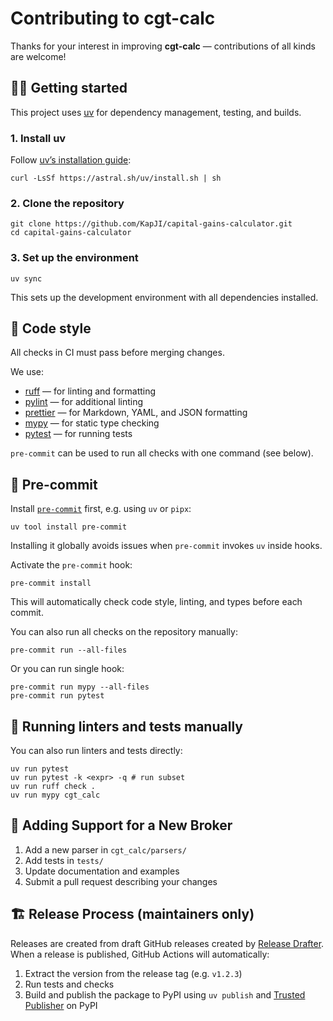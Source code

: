 # Contributing to cgt-calc

Thanks for your interest in improving **cgt-calc** — contributions of all kinds are welcome!

## 🧑‍💻 Getting started

This project uses [uv](https://docs.astral.sh/uv/) for dependency management, testing, and builds.

### 1. Install uv

Follow [uv’s installation guide](https://docs.astral.sh/uv/getting-started/installation/):

```shell
curl -LsSf https://astral.sh/uv/install.sh | sh
```

### 2. Clone the repository

```shell
git clone https://github.com/KapJI/capital-gains-calculator.git
cd capital-gains-calculator
```

### 3. Set up the environment

```shell
uv sync
```

This sets up the development environment with all dependencies installed.

## 🧱 Code style

All checks in CI must pass before merging changes.

We use:

-   [ruff](https://docs.astral.sh/ruff/) — for linting and formatting
-   [pylint](https://pylint.readthedocs.io/en/stable/) — for additional linting
-   [prettier](https://prettier.io/) — for Markdown, YAML, and JSON formatting
-   [mypy](https://mypy-lang.org/) — for static type checking
-   [pytest](https://docs.pytest.org/) — for running tests

`pre-commit` can be used to run all checks with one command (see below).

## 🚸 Pre-commit

Install [`pre-commit`](https://pre-commit.com/#install) first, e.g. using `uv` or `pipx`:

```shell
uv tool install pre-commit
```

Installing it globally avoids issues when `pre-commit` invokes `uv` inside hooks.

Activate the `pre-commit` hook:

```shell
pre-commit install
```

This will automatically check code style, linting, and types before each commit.

You can also run all checks on the repository manually:

```shell
pre-commit run --all-files
```

Or you can run single hook:

```shell
pre-commit run mypy --all-files
pre-commit run pytest
```

## 🧹 Running linters and tests manually

You can also run linters and tests directly:

```shell
uv run pytest
uv run pytest -k <expr> -q # run subset
uv run ruff check .
uv run mypy cgt_calc
```

## 🧩 Adding Support for a New Broker

1. Add a new parser in `cgt_calc/parsers/`
2. Add tests in `tests/`
3. Update documentation and examples
4. Submit a pull request describing your changes

## 🏗️ Release Process (maintainers only)

Releases are created from draft GitHub releases created by [Release Drafter](https://github.com/release-drafter/release-drafter).
When a release is published, GitHub Actions will automatically:

1. Extract the version from the release tag (e.g. `v1.2.3`)
2. Run tests and checks
3. Build and publish the package to PyPI using `uv publish` and [Trusted Publisher](https://docs.pypi.org/trusted-publishers/) on PyPI
